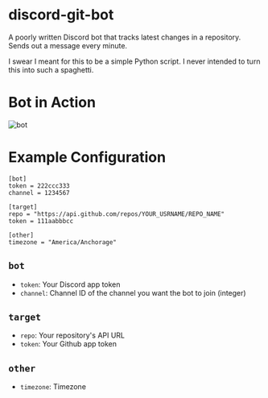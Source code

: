 # discord-git-bot 

A poorly written Discord bot that tracks latest changes in a repository. Sends out a message every minute.

I swear I meant for this to be a simple Python script. I never intended to turn this into such a spaghetti. 

# Bot in Action 

![bot](https://user-images.githubusercontent.com/61002244/124217692-4d5adb80-dae8-11eb-85b0-fd63157e2f2d.png)


# Example Configuration 

```
[bot]
token = 222ccc333
channel = 1234567

[target]
repo = "https://api.github.com/repos/YOUR_USRNAME/REPO_NAME"
token = 111aabbbcc

[other]
timezone = "America/Anchorage"
```

## `bot` 

- `token`: Your Discord app token 
- `channel`: Channel ID of the channel you want the bot to join (integer) 

## `target` 

- `repo`: Your repository's API URL
- `token`: Your Github app token 

## `other`
- `timezone`: Timezone




